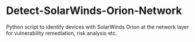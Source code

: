 # Detect-SolarWinds-Orion-Network
Python script to identify devices with SolarWinds Orion at the network layer for vulnerability remediation, risk analysis etc.
